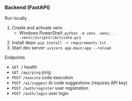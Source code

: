 ### Backend (FastAPI)

Run locally

1. Create and activate venv
   - Windows PowerShell: `python -m venv .venv; . .venv\\Scripts\\Activate.ps1`
2. Install deps: `pip install -r requirements.txt`
3. Start dev server: `uvicorn app.main:app --reload`

Endpoints
- `GET /` health
- `GET /api/ping` ping
- `POST /execute` code execution
- `POST /ai/suggest` AI code suggestions (requires API key)
- `POST /auth/register` user registration
- `POST /auth/login` user login


